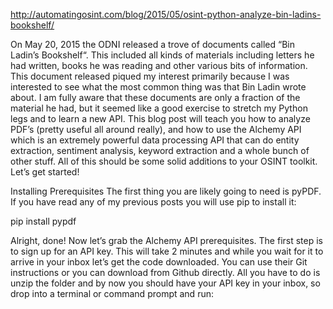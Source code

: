 http://automatingosint.com/blog/2015/05/osint-python-analyze-bin-ladins-bookshelf/

On May 20, 2015 the ODNI released a trove of documents called “Bin Ladin’s Bookshelf“. This included all kinds of materials including letters he had written, books he was reading and other various bits of information. This document released piqued my interest primarily because I was interested to see what the most common thing was that Bin Ladin wrote about. I am fully aware that these documents are only a fraction of the material he had, but it seemed like a good exercise to stretch my Python legs and to learn a new API. This blog post will teach you how to analyze PDF’s (pretty useful all around really), and how to use the Alchemy API which is an extremely powerful data processing API that can do entity extraction, sentiment analysis, keyword extraction and a whole bunch of other stuff. All of this should be some solid additions to your OSINT toolkit. Let’s get started!

Installing Prerequisites
The first thing you are likely going to need is pyPDF. If you have read any of my previous posts you will use pip to install it:


pip install pypdf

Alright, done! Now let’s grab the Alchemy API prerequisites. The first step is to sign up for an API key. This will take 2 minutes and while you wait for it to arrive in your inbox let’s get the code downloaded. You can use their Git instructions or you can download from Github directly. All you have to do is unzip the folder and by now you should have your API key in your inbox, so drop into a terminal or command prompt and run:


